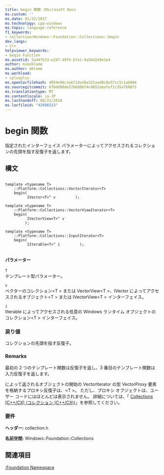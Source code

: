 ```yaml
---
title: begin 関数 |Microsoft Docs
ms.custom: ''
ms.date: 01/22/2017
ms.technology: cpp-windows
ms.topic: language-reference
f1_keywords:
- collection/Windows::Foundation::Collections::begin
dev_langs:
- C++
helpviewer_keywords:
- begin Function
ms.assetid: 5a44fb33-e247-49fd-b7a1-4a5b42e9e1e4
author: mikeblome
ms.author: mblome
ms.workload:
- cplusplus
ms.openlocfilehash: 4954e98c1e6f1da30e321aad0c0e37cc5c1ab994
ms.sourcegitcommit: 6f8dd98de57bb80bf4c9852abafef1c35a7600f1
ms.translationtype: MT
ms.contentlocale: ja-JP
ms.lasthandoff: 08/22/2018
ms.locfileid: "42606533"
---
```

# <a name="begin-function"></a>begin 関数
指定されたインターフェイス パラメーターによってアクセスされるコレクションの先頭を指す反復子を返します。  
  
## <a name="syntax"></a>構文  
  
```  
  
template <typename T>   
    ::Platform::Collections::VectorIterator<T>   
    begin(  
          IVector<T>^ v         );  
  
template <typename T>   
    ::Platform::Collections::VectorViewIterator<T>   
    begin(  
          IVectorView<T>^ v  
         );   
  
template <typename T>   
    ::Platform::Collections::InputIterator<T>   
    begin(  
          IIterable<T>^ i         );  
  
```  
  
#### <a name="parameters"></a>パラメーター  
 `T`  
 テンプレート型パラメーター。  
  
 `v`  
 ベクターのコレクション\<T > または VectorView\<T >、IVector によってアクセスされるオブジェクト\<T > または IVectorView\<T > インターフェイス。  
  
 `i`  
 IIterable によってアクセスされる任意の Windows ランタイム オブジェクトのコレクション\<T > インターフェイス。  
  
### <a name="return-value"></a>戻り値  
 コレクションの先頭を指す反復子。  
  
### <a name="remarks"></a>Remarks  
 最初の 2 つのテンプレート関数は反復子を返し、3 番目のテンプレート関数は入力反復子を返します。  
  
 によって返されるオブジェクトの開始の VectorIterator の型 VectorProxy 要素を格納するプロキシ反復子は、\<T >。 ただし、プロキシ オブジェクトは、ユーザー コードにはほとんどは表示されません。 詳細については、「 [Collections (C++/CX) (コレクション (C++/CX))](../cppcx/collections-c-cx.md)」を参照してください。  
  
### <a name="requirements"></a>要件  
 **ヘッダー:** collection.h  
  
 **名前空間:** Windows::Foundation::Collections  
  
## <a name="see-also"></a>関連項目  
 [:Foundation Namespace](../cppcx/windows-foundation-collections-namespace-c-cx.md)